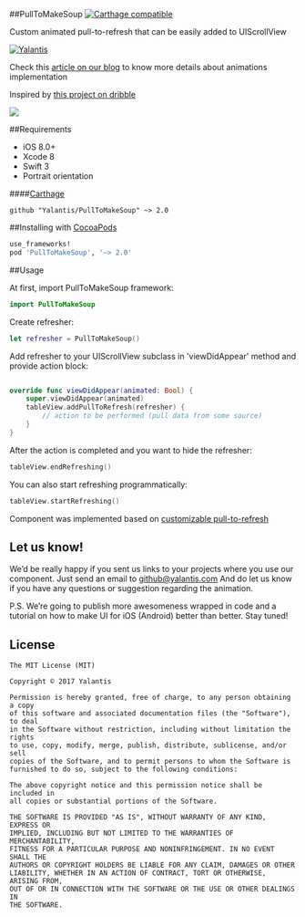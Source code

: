 
##PullToMakeSoup [![Carthage compatible](https://img.shields.io/badge/Carthage-compatible-4BC51D.svg?style=flat)](https://github.com/Carthage/Carthage)

Custom animated pull-to-refresh that can be easily added to UIScrollView

[![Yalantis](https://raw.githubusercontent.com/Yalantis/PullToMakeSoup/master/PullToMakeSoupDemo/Resouces/badge_dark.png)](https://yalantis.com/?utm_source=github)

Check this [article on our blog](https://yalantis.com/blog/how-we-built-customizable-pull-to-refresh-pull-to-cook-soup-animation/?utm_source=github) to know more details about animations implementation

Inspired by [this project on dribble](https://dribbble.com/shots/2074667-Recipe-Finder-v-2)

<img src="https://raw.githubusercontent.com/Yalantis/PullToMakeSoup/master/PullToMakeSoupDemo/Resouces/recipe-finder.gif" />

##Requirements
- iOS 8.0+
- Xcode 8
- Swift 3
- Portrait orientation

####[Carthage](https://github.com/Carthage/Carthage)
```
github "Yalantis/PullToMakeSoup" ~> 2.0
```

##Installing with [CocoaPods](https://cocoapods.org)

```ruby
use_frameworks!
pod 'PullToMakeSoup', '~> 2.0'
```

##Usage

At first, import PullToMakeSoup framework:

```swift
import PullToMakeSoup
```

Create refresher:


```swift
let refresher = PullToMakeSoup()
```

Add refresher to your UIScrollView subclass in 'viewDidAppear' method and provide action block:

```swift

override func viewDidAppear(animated: Bool) {
    super.viewDidAppear(animated)
    tableView.addPullToRefresh(refresher) {
        // action to be performed (pull data from some source)
    }
}

```

After the action is completed and you want to hide the refresher:

```swift
tableView.endRefreshing()
```
 
You can also start refreshing programmatically:

```swift
tableView.startRefreshing()
```

Component was implemented based on [customizable pull-to-refresh](https://github.com/Yalantis/PullToRefresh)

## Let us know!

We’d be really happy if you sent us links to your projects where you use our component. Just send an email to github@yalantis.com And do let us know if you have any questions or suggestion regarding the animation. 

P.S. We’re going to publish more awesomeness wrapped in code and a tutorial on how to make UI for iOS (Android) better than better. Stay tuned!


## License

	The MIT License (MIT)

	Copyright © 2017 Yalantis

	Permission is hereby granted, free of charge, to any person obtaining a copy
	of this software and associated documentation files (the "Software"), to deal
	in the Software without restriction, including without limitation the rights
	to use, copy, modify, merge, publish, distribute, sublicense, and/or sell
	copies of the Software, and to permit persons to whom the Software is
	furnished to do so, subject to the following conditions:

	The above copyright notice and this permission notice shall be included in
	all copies or substantial portions of the Software.

	THE SOFTWARE IS PROVIDED "AS IS", WITHOUT WARRANTY OF ANY KIND, EXPRESS OR
	IMPLIED, INCLUDING BUT NOT LIMITED TO THE WARRANTIES OF MERCHANTABILITY,
	FITNESS FOR A PARTICULAR PURPOSE AND NONINFRINGEMENT. IN NO EVENT SHALL THE
	AUTHORS OR COPYRIGHT HOLDERS BE LIABLE FOR ANY CLAIM, DAMAGES OR OTHER
	LIABILITY, WHETHER IN AN ACTION OF CONTRACT, TORT OR OTHERWISE, ARISING FROM,
	OUT OF OR IN CONNECTION WITH THE SOFTWARE OR THE USE OR OTHER DEALINGS IN
	THE SOFTWARE.
